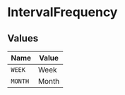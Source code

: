 # IntervalFrequency


## Values

| Name    | Value   |
| ------- | ------- |
| `WEEK`  | Week    |
| `MONTH` | Month   |